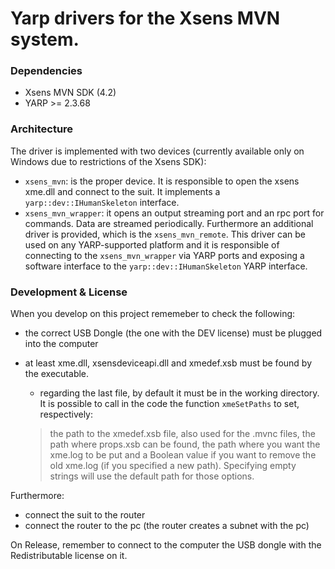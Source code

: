 Yarp drivers for the Xsens MVN system.
==========================================


### Dependencies
- Xsens MVN SDK (4.2)
- YARP >= 2.3.68

### Architecture
The driver is implemented with two devices (currently available only on Windows due to restrictions of the Xsens SDK):
- `xsens_mvn`: is the proper device. It is responsible to open the xsens xme.dll and connect to the suit.
It implements a `yarp::dev::IHumanSkeleton` interface.
- `xsens_mvn_wrapper`: it opens an output streaming port and an rpc port for commands. Data are streamed periodically.
Furthermore an additional driver is provided, which is the `xsens_mvn_remote`. This driver can be used on any YARP-supported platform and it is responsible of connecting to the `xsens_mvn_wrapper` via YARP ports and exposing a software interface to the `yarp::dev::IHumanSkeleton` YARP interface.

### Development & License
When you develop on this project rememeber to check the following:
- the correct USB Dongle (the one with the DEV license) must be plugged into the computer
- at least xme.dll, xsensdeviceapi.dll and xmedef.xsb must be found by the executable. 
  - regarding the last file, by default it must be in the working directory. It is possible to call in the code the function `xmeSetPaths` to set, respectively:
  
  > the path to the xmedef.xsb file, also used for the .mvnc files, the path where props.xsb can be found, the path where you want the xme.log to be put and a Boolean value if you want to remove the old xme.log (if you specified a new path). Specifying empty strings will use the default path for those options.
  
Furthermore:
- connect the suit to the router
- connect the router to the pc (the router creates a subnet with the pc)

On Release, remember to connect to the computer the USB dongle with the Redistributable license on it.

